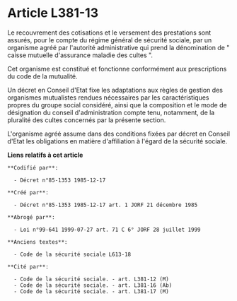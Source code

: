 # Article L381-13

Le recouvrement des cotisations et le versement des prestations sont assurés, pour le compte du régime général de sécurité
sociale, par un organisme   agréé par l'autorité administrative qui prend la dénomination de " caisse mutuelle d'assurance
maladie des cultes ". 

Cet organisme est constitué et fonctionne conformément aux prescriptions du code de la mutualité. 

Un décret en Conseil d'Etat fixe les adaptations aux règles de gestion des organismes mutualistes rendues nécessaires par les
caractéristiques propres du groupe social considéré, ainsi que la composition et le mode de désignation du conseil
d'administration compte tenu, notamment, de la pluralité des cultes concernés par la présente section. 

L'organisme agréé assume dans des conditions fixées par décret en Conseil d'Etat les obligations en matière d'affiliation à
l'égard de la sécurité sociale.

**Liens relatifs à cet article**

	**Codifié par**:

	  - Décret n°85-1353 1985-12-17

	**Créé par**:

	  - Décret n°85-1353 1985-12-17 art. 1 JORF 21 décembre 1985

	**Abrogé par**:

	  - Loi n°99-641 1999-07-27 art. 71 C 6° JORF 28 juillet 1999

	**Anciens textes**:

	  - Code de la sécurité sociale L613-18

	**Cité par**:

	  - Code de la sécurité sociale. - art. L381-12 (M)
	  - Code de la sécurité sociale. - art. L381-16 (Ab)
	  - Code de la sécurité sociale. - art. L381-17 (M)
